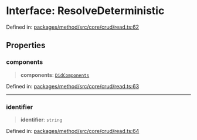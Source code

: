 # Interface: ResolveDeterministic

Defined in: [packages/method/src/core/crud/read.ts:62](https://github.com/dcdpr/did-btcr2-js/blob/c82bc5c69016e1146a0c52c6e6b21621f5abd6d4/packages/method/src/core/crud/read.ts#L62)

## Properties

### components

> **components**: [`DidComponents`](DidComponents.md)

Defined in: [packages/method/src/core/crud/read.ts:63](https://github.com/dcdpr/did-btcr2-js/blob/c82bc5c69016e1146a0c52c6e6b21621f5abd6d4/packages/method/src/core/crud/read.ts#L63)

***

### identifier

> **identifier**: `string`

Defined in: [packages/method/src/core/crud/read.ts:64](https://github.com/dcdpr/did-btcr2-js/blob/c82bc5c69016e1146a0c52c6e6b21621f5abd6d4/packages/method/src/core/crud/read.ts#L64)
